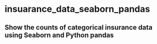 # insuarance_data_seaborn_pandas
## Show the counts of categorical insurance data using Seaborn and Python pandas
